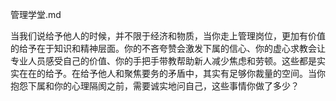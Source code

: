 管理学堂.md


当我们说给予他人的时候，并不限于经济和物质，当你走上管理岗位，更加有价值的给予在于知识和精神层面。你的不吝夸赞会激发下属的信心、你的虚心求教会让专业人员感受自己的价值、你的手把手带教帮助新人减少焦虑和劳顿。这些都是实实在在的给予。在给予他人和聚焦要务的矛盾中，其实有足够你裁量的空间。当你抱怨下属和你的心理隔阂之前，需要诚实地问自己，这些事情你做了多少？

